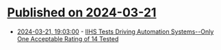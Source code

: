 # [Published on 2024-03-21](index.md)

* [2024-03-21, 19:03:00](https://soylentnews.org/article.pl?sid=24/03/20/0125210&from=rss) - [IIHS Tests Driving Automation Systems--Only One Acceptable Rating of 14 Tested](https://soylentnews.org/article.pl?sid=24/03/20/0125210&from=rss)
